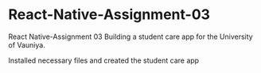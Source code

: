 # React-Native-Assignment-03
React Native-Assignment 03
Building a student care app for the University of Vauniya.

Installed necessary files and created the student care app
